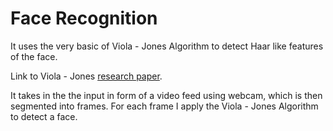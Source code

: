 # **Face Recognition**

It uses the very basic of Viola - Jones Algorithm to detect Haar like features of the face.

Link to Viola - Jones [research paper](https://www.cs.cmu.edu/~efros/courses/LBMV07/Papers/viola-cvpr-01.pdf).

It takes in the the input in form of a video feed using webcam, which is then segmented into frames. For each frame I apply the Viola - Jones Algorithm to detect a face.
